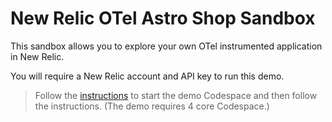 # New Relic OTel Astro Shop Sandbox

This sandbox allows you to explore your own OTel instrumented application in New Relic.

You will require a New Relic account and API key to run this demo.

> Follow the [instructions](../README.md) to start the demo Codespace and then follow the instructions. (The demo requires 4 core Codespace.)

